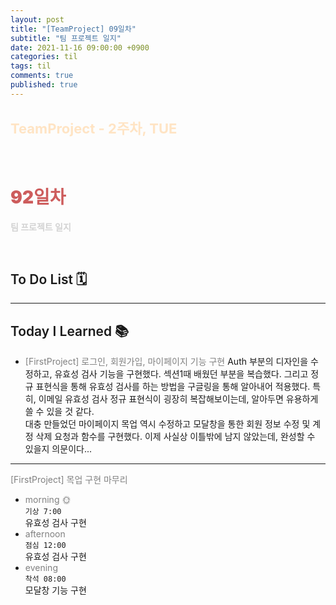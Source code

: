 ```yaml
---
layout: post
title: "[TeamProject] 09일차"
subtitle: "팀 프로젝트 일지"
date: 2021-11-16 09:00:00 +0900
categories: til
tags: til
comments: true
published: true
---
```


## <span style="color:Bisque;font-size: 22px">TeamProject - 2주차, TUE</span>

<br />

# **<span style="font-weight:900;color:indianred">92일차</span>**

**<span style="color:lightgray">팀 프로젝트 일지</span>**

<br />

## <span style="font-weight:600">To Do List</span> 🗓

---

## <span style="font-weight:600">Today I Learned</span> 📚

- <span style="color:gray">[FirstProject] 로그인, 회원가입, 마이페이지 기능 구현 </span>
  Auth 부분의 디자인을 수정하고, 유효성 검사 기능을 구현했다. 섹션1때 배웠던 부분을 복습했다. 그리고 정규 표현식을 통해 유효성 검사를 하는 방법을 구글링을 통해 알아내어 적용했다. 특히, 이메일 유효성 검사 정규 표현식이 굉장히 복잡해보이는데, 알아두면 유용하게 쓸 수 있을 것 같다. <br>
  대충 만들었던 마이페이지 목업 역시 수정하고 모달창을 통한 회원 정보 수정 및 계정 삭제 요청과 함수를 구현했다. 이제 사실상 이틀밖에 남지 않았는데, 완성할 수 있을지 의문이다...
---

<span style="color:gray">[FirstProject] 목업 구현 마무리 </span>

- <span style="color:gray">morning 🌞</span> <br>
  `기상 7:00` <br>
  유효성 검사 구현
- <span style="color:gray">afternoon</span> <br>
  `점심 12:00`<br>
  유효성 검사 구현
- <span style="color:gray">evening</span> <br>
  `착석 08:00`<br>
  모달창 기능 구현
